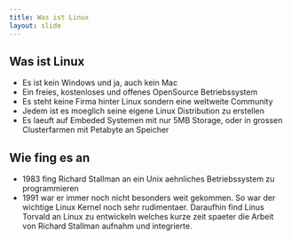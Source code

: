 ```yaml
---
title: Was ist Linux
layout: slide
---
```


## Was ist Linux

- Es ist kein Windows und ja, auch kein Mac
- Ein freies, kostenloses und offenes OpenSource Betriebssystem
- Es steht keine Firma hinter Linux sondern eine weltweite Community
- Jedem ist es moeglich seine eigene Linux Distribution zu erstellen
- Es laeuft auf Embeded Systemen mit nur 5MB Storage, oder in grossen Clusterfarmen mit Petabyte an Speicher

## Wie fing es an

- 1983 fing Richard Stallman an ein Unix aehnliches Betriebssystem zu programmieren
- 1991 war er immer noch nicht besonders weit gekommen. So war der wichtige Linux Kernel noch sehr rudimentaer. Daraufhin find Linus Torvald an Linux zu entwickeln welches kurze zeit spaeter die Arbeit von Richard Stallman aufnahm und integrierte.

